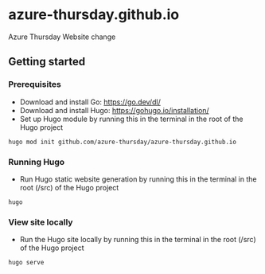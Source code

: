 # azure-thursday.github.io
Azure Thursday Website change

## Getting started
### Prerequisites
- Download and install Go: https://go.dev/dl/
- Download and install Hugo: https://gohugo.io/installation/
- Set up Hugo module by running this in the terminal in the root of the Hugo project
```
hugo mod init github.com/azure-thursday/azure-thursday.github.io
```

### Running Hugo
- Run Hugo static website generation by running this in the terminal in the root (/src) of the Hugo project
```
hugo
```

### View site locally
- Run the Hugo site locally by running this in the terminal in the root (/src) of the Hugo project
```
hugo serve
```
